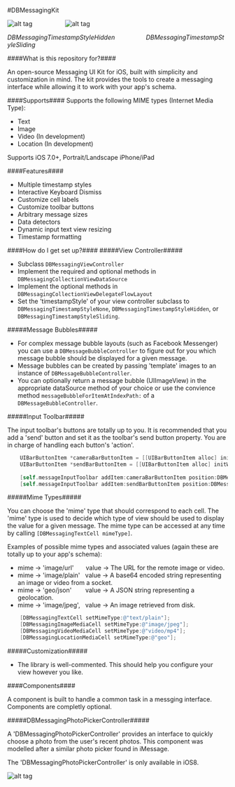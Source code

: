 #DBMessagingKit

![alt tag](https://cloud.githubusercontent.com/assets/5367914/5310054/ceb41222-7bfa-11e4-858e-2c6a7fe4c055.gif)
                 
![alt tag](https://cloud.githubusercontent.com/assets/5367914/6097248/707975a4-af84-11e4-989e-a19cb0ca4708.gif)

*DBMessagingTimestampStyleHidden                  DBMessagingTimestampStyleSliding*


####What is this repository for?####

An open-source Messaging UI Kit for iOS, built with simplicity and customization in mind. The kit provides the tools to create a messaging interface while allowing it to work with your app's schema.

####Supports####
 Supports the following MIME types (Internet Media Type):
 - Text
 - Image
 - Video (In development)
 - Location (In development)

Supports iOS 7.0+, Portrait/Landscape iPhone/iPad

####Features####
- Multiple timestamp styles
- Interactive Keyboard Dismiss
- Customize cell labels
- Customize toolbar buttons
- Arbitrary message sizes
- Data detectors
- Dynamic input text view resizing
- Timestamp formatting

####How do I get set up?####
#####View Controller#####
- Subclass ```DBMessagingViewController```
- Implement the required and optional methods in ```DBMessagingCollectionViewDataSource```
- Implement the optional methods in ```DBMessagingCollectionViewDelegateFlowLayout```
- Set the 'timestampStyle' of your view controller subclass to ```DBMessagingTimestampStyleNone```, ```DBMessagingTimestampStyleHidden```, or ```DBMessagingTimestampStyleSliding```.

#####Message Bubbles#####
- For complex message bubble layouts (such as Facebook Messenger) you can use a ```DBMessageBubbleController``` to figure out for you which message bubble should be displayed for a given message.
- Message bubbles can be created by passing 'template' images to an instance of ```DBMessageBubbleController```.
- You can optionally return a message bubble (UIImageView) in the appropriate dataSource method of your choice or use the convience method ```messageBubbleForItemAtIndexPath:``` of a ```DBMessageBubbleController```.

#####Input Toolbar#####

The input toolbar's buttons are totally up to you. It is recommended that you add a 'send' button and set it as the toolbar's send button property. You are in charge of handling each button's 'action'.

```objectiveC
    UIBarButtonItem *cameraBarButtonItem = [[UIBarButtonItem alloc] initWithImage:[UIImage imageNamed:@"camera_button"] style:UIBarButtonItemStylePlain target:self action:@selector(cameraButtonTapped:)];
    UIBarButtonItem *sendBarButtonItem = [[UIBarButtonItem alloc] initWithTitle:@"Send" style:UIBarButtonItemStyleDone target:self action:@selector(sendButtonTapped:)];
    
    [self.messageInputToolbar addItem:cameraBarButtonItem position:DBMessagingInputToolbarItemPositionLeft animated:false];
    [self.messageInputToolbar addItem:sendBarButtonItem position:DBMessagingInputToolbarItemPositionRight animated:false];
```

#####Mime Types#####

You can choose the 'mime' type that should correspond to each cell. The 'mime' type is used to decide which
type of view should be used to display the value for a given message. The mime type can be accessed at any 
time by calling ```[DBMessagingTextCell mimeType]```.

Examples of possible mime types and associated values (again these are totally up to your app's schema):
- mime -> 'image/url'       value -> The URL for the remote image or video.
- mime -> 'image/plain'   value -> A base64 encoded string representing an image or video from a socket.
- mime -> 'geo/json'        value -> A JSON string representing a geolocation.
- mime -> 'image/jpeg',   value -> An image retrieved from disk.

```objectiveC
    [DBMessagingTextCell setMimeType:@"text/plain"];
    [DBMessagingImageMediaCell setMimeType:@"image/jpeg"];
    [DBMessagingVideoMediaCell setMimeType:@"video/mp4"];
    [DBMessagingLocationMediaCell setMimeType:@"geo"];
```

#####Customization#####
- The library is well-commented. This should help you configure your view however you like.

####Components####

A component is built to handle a common task in a messging interface. Components are completly optional.

#####DBMessagingPhotoPickerController#####

A 'DBMessagingPhotoPickerController' provides an interface to quickly choose a photo from the user's recent photos. This component was modelled after a similar photo picker found in iMessage.

The 'DBMessagingPhotoPickerController' is only available in iOS8.

![alt tag](https://cloud.githubusercontent.com/assets/5367914/6176598/2ad436ea-b2ce-11e4-9760-8ab1647d174d.png)
